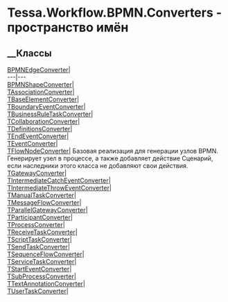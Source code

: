 # Tessa.Workflow.BPMN.Converters - пространство имён
## __Классы
[BPMNEdgeConverter](T_Tessa_Workflow_BPMN_Converters_BPMNEdgeConverter.htm)|  
---|---  
[BPMNShapeConverter](T_Tessa_Workflow_BPMN_Converters_BPMNShapeConverter.htm)|  
[TAssociationConverter](T_Tessa_Workflow_BPMN_Converters_TAssociationConverter.htm)|  
[TBaseElementConverter<T>](T_Tessa_Workflow_BPMN_Converters_TBaseElementConverter_1.htm)|  
[TBoundaryEventConverter](T_Tessa_Workflow_BPMN_Converters_TBoundaryEventConverter.htm)|  
[TBusinessRuleTaskConverter](T_Tessa_Workflow_BPMN_Converters_TBusinessRuleTaskConverter.htm)|  
[TCollaborationConverter](T_Tessa_Workflow_BPMN_Converters_TCollaborationConverter.htm)|  
[TDefinitionsConverter](T_Tessa_Workflow_BPMN_Converters_TDefinitionsConverter.htm)|  
[TEndEventConverter](T_Tessa_Workflow_BPMN_Converters_TEndEventConverter.htm)|  
[TEventConverter<T>](T_Tessa_Workflow_BPMN_Converters_TEventConverter_1.htm)|  
[TFlowNodeConverter<T>](T_Tessa_Workflow_BPMN_Converters_TFlowNodeConverter_1.htm)|
Базовая реализация для генерации узлов BPMN. Генерирует узел в процессе, а
также добавляет действие Сценарий, если наследники этого класса не добавляют
свои действия.  
[TGatewayConverter<T>](T_Tessa_Workflow_BPMN_Converters_TGatewayConverter_1.htm)|  
[TIntermediateCatchEventConverter](T_Tessa_Workflow_BPMN_Converters_TIntermediateCatchEventConverter.htm)|  
[TIntermediateThrowEventConverter](T_Tessa_Workflow_BPMN_Converters_TIntermediateThrowEventConverter.htm)|  
[TManualTaskConverter](T_Tessa_Workflow_BPMN_Converters_TManualTaskConverter.htm)|  
[TMessageFlowConverter](T_Tessa_Workflow_BPMN_Converters_TMessageFlowConverter.htm)|  
[TParallelGatewayConverter](T_Tessa_Workflow_BPMN_Converters_TParallelGatewayConverter.htm)|  
[TParticipantConverter](T_Tessa_Workflow_BPMN_Converters_TParticipantConverter.htm)|  
[TProcessConverter](T_Tessa_Workflow_BPMN_Converters_TProcessConverter.htm)|  
[TReceiveTaskConverter](T_Tessa_Workflow_BPMN_Converters_TReceiveTaskConverter.htm)|  
[TScriptTaskConverter](T_Tessa_Workflow_BPMN_Converters_TScriptTaskConverter.htm)|  
[TSendTaskConverter](T_Tessa_Workflow_BPMN_Converters_TSendTaskConverter.htm)|  
[TSequenceFlowConverter](T_Tessa_Workflow_BPMN_Converters_TSequenceFlowConverter.htm)|  
[TServiceTaskConverter](T_Tessa_Workflow_BPMN_Converters_TServiceTaskConverter.htm)|  
[TStartEventConverter](T_Tessa_Workflow_BPMN_Converters_TStartEventConverter.htm)|  
[TSubProcessConverter](T_Tessa_Workflow_BPMN_Converters_TSubProcessConverter.htm)|  
[TTextAnnotationConverter](T_Tessa_Workflow_BPMN_Converters_TTextAnnotationConverter.htm)|  
[TUserTaskConverter](T_Tessa_Workflow_BPMN_Converters_TUserTaskConverter.htm)|
